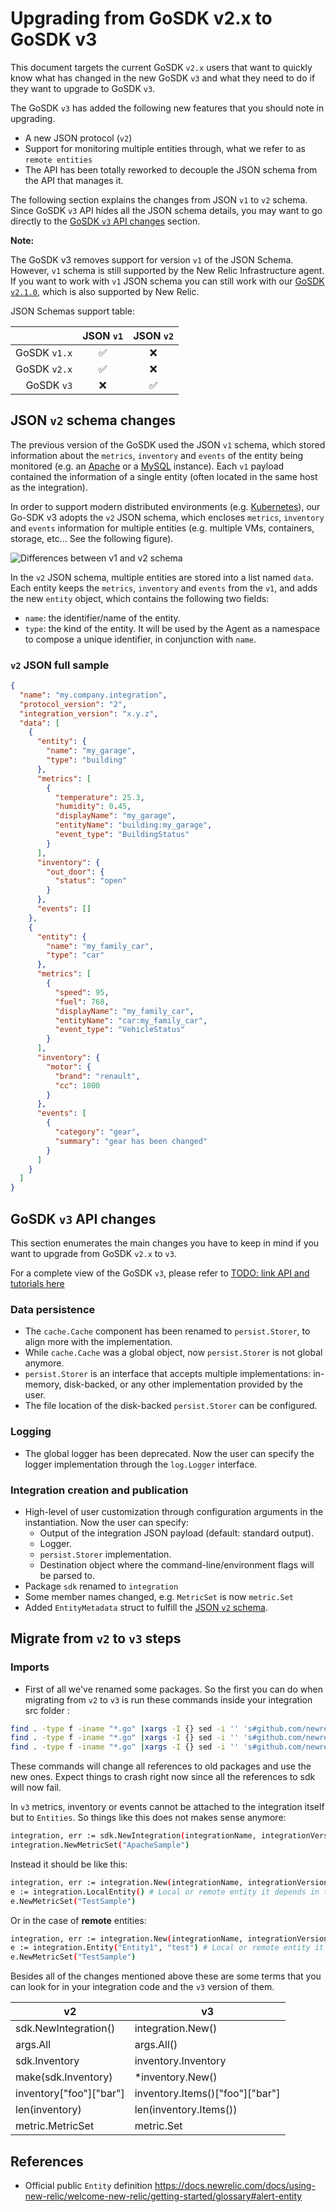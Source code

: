 # Upgrading from GoSDK v2.x to GoSDK v3

This document targets the current GoSDK `v2.x` users that want to quickly know what has changed in the new GoSDK `v3` and
what they need to do if they want to upgrade to GoSDK `v3`.

The GoSDK `v3` has added the following new features that you should note in upgrading.
* A new JSON protocol (`v2`)
* Support for monitoring multiple entities through, what we refer to as `remote entities`
* The API has been totally reworked to decouple the JSON schema from the API that manages it.

The following section explains the changes from JSON `v1` to `v2` schema. Since GoSDK `v3` API hides
all the JSON schema details, you may want to go directly to the
[GoSDK `v3` API changes](#gosdk-v3-api-changes) section.

**Note:**

The GoSDK v3 removes support for version `v1` of the JSON Schema. However, `v1` schema is still supported by the New Relic
Infrastructure agent. If you want to work with `v1` JSON schema you can still work with our [GoSDK `v2.1.0`](`https://github.com/newrelic/infra-integrations-sdk/tree/v2.1.0`), which is also supported by New Relic.

JSON Schemas support table:

||JSON `v1`|JSON `v2`|
|--:|:-:|:-:|
|GoSDK `v1.x`|✅|❌|
|GoSDK `v2.x`|✅|❌|
|GoSDK `v3`|❌|✅|

## JSON `v2` schema changes

The previous version of the GoSDK used the JSON `v1` schema, which stored information about the
`metrics`, `inventory` and `events` of the entity being monitored (e.g. an
[Apache](https://github.com/newrelic/infra-integrations/tree/master/integrations/apache)
or a [MySQL](https://github.com/newrelic/infra-integrations/tree/master/integrations/mysql) instance).
Each `v1` payload contained the information of a single entity (often located in the same host as the
integration).

In order to support modern distributed environments (e.g. [Kubernetes](https://kubernetes.io/)), our
Go-SDK v3 adopts the `v2` JSON schema, which encloses `metrics`, `inventory` and `events` information for
multiple entities (e.g. multiple VMs, containers, storage, etc... See the following figure). 

![Differences between v1 and v2 schema](images/v1vsv2.png)

In the `v2` JSON schema, multiple entities are stored into a list named `data`. Each entity keeps the
`metrics`, `inventory` and `events` from the `v1`, and adds the new `entity` object, which contains the
following two fields:

* `name`: the identifier/name of the entity.
* `type`: the kind of the entity. It will be used by the Agent as a namespace to compose a unique
identifier, in conjunction with `name`.

<!--
HIDDEN, since this probably will be set by the agent.

The `v2` JSON schema also adds the following fields for each entry in the `metrics` list:
* `entityName`: which should match the concatenation of values from `entity.type:entity.name`.
* `displayName`: expected display name in the New Relic User Interface.
-->

### `v2` JSON full sample
      
```json
{
  "name": "my.company.integration",
  "protocol_version": "2",
  "integration_version": "x.y.z",  
  "data": [
    {
      "entity": {
        "name": "my_garage",
        "type": "building"
      },
      "metrics": [
        {
          "temperature": 25.3,
          "humidity": 0.45,
          "displayName": "my_garage",
          "entityName": "building:my_garage",
          "event_type": "BuildingStatus"
        }
      ],
      "inventory": {
        "out_door": {
          "status": "open"
        }
      },
      "events": []
    },
    {
      "entity": {
        "name": "my_family_car",
        "type": "car"
      },
      "metrics": [
        {
          "speed": 95,
          "fuel": 768,
          "displayName": "my_family_car",
          "entityName": "car:my_family_car",
          "event_type": "VehicleStatus"
        }
      ],
      "inventory": {
        "motor": {
          "brand": "renault",
          "cc": 1800
        }
      },
      "events": [
        {
          "category": "gear",
          "summary": "gear has been changed"
        }
      ]
    }
  ]
}
```


## GoSDK `v3` API changes

This section enumerates the main changes you have to keep in mind if you want to upgrade from GoSDK `v2.x` to `v3`.

For a complete view of the GoSDK `v3`, please refer to [TODO: link API and tutorials here]()

### Data persistence

* The `cache.Cache` component has been renamed to `persist.Storer`, to align more with the implementation.
* While `cache.Cache` was a global object, now `persist.Storer` is not global anymore.
* `persist.Storer` is an interface that accepts multiple implementations: in-memory, disk-backed, or any other
  implementation provided by the user.
* The file location of the disk-backed `persist.Storer` can be configured.

### Logging

* The global logger has been deprecated. Now the user can specify the logger implementation through the `log.Logger` interface.

### Integration creation and publication

* High-level of user customization through configuration arguments in the instantiation. Now the user
  can specify:
  - Output of the integration JSON payload (default: standard output).
  - Logger.
  - `persist.Storer` implementation.
  - Destination object where the command-line/environment flags will be parsed to.
* Package `sdk` renamed to `integration`
* Some member names changed, e.g. `MetricSet` is now `metric.Set`
* Added `EntityMetadata` struct to fulfill the [JSON `v2` schema](#json-v2-schema-changes).

## Migrate from `v2` to `v3` steps
### Imports
* First of all we've renamed some packages. So the first you can do when migrating from `v2` to `v3` is run these commands inside your 
integration src folder :

```bash
find . -type f -iname "*.go" |xargs -I {} sed -i '' 's#github.com/newrelic/infra-integrations-sdk/sdk#github.com/newrelic/infra-integrations-sdk/integration#' {}
find . -type f -iname "*.go" |xargs -I {} sed -i '' 's#github.com/newrelic/infra-integrations-sdk/cache#github.com/newrelic/infra-integrations-sdk/persist#' {}
find . -type f -iname "*.go" |xargs -I {} sed -i '' 's#github.com/newrelic/infra-integrations-sdk/metric#github.com/newrelic/infra-integrations-sdk/data/metric#' {}
``` 

These commands will change all references to old packages and use the new ones.
Expect things to crash right now since all the references to sdk will now fail.

In `v3` metrics, inventory or events cannot be attached to the integration itself but to `Entities`. So things like this 
does not makes sense anymore:
```bash
integration, err := sdk.NewIntegration(integrationName, integrationVersion, &args)
integration.NewMetricSet("ApacheSample")
``` 

Instead it should be like this:
 
 ```bash
 integration, err := integration.New(integrationName, integrationVersion, integration.Args(&args))
 e := integration.LocalEntity() # Local or remote entity it depends in the use case
 e.NewMetricSet("TestSample")
 ```

Or in the case of **remote** entities:
 ```bash
 integration, err := integration.New(integrationName, integrationVersion)
 e := integration.Entity("Entity1", "test") # Local or remote entity it depends in the use case
 e.NewMetricSet("TestSample")
 ```

Besides all of the changes mentioned above these are some terms that you can look for in your integration code and the `v3`
 version of them.

| v2                      | v3                              |
| ----------------------- | ------------------------------- |
| sdk.NewIntegration()    | integration.New()               |
| args.All                | args.All()                      |
| sdk.Inventory           | inventory.Inventory             |
| make(sdk.Inventory)     | *inventory.New()                |
| inventory["foo"]["bar"] | inventory.Items()["foo"]["bar"] |
| len(inventory)          | len(inventory.Items())          |
| metric.MetricSet        | metric.Set                      |


## References

* Official public `Entity` definition https://docs.newrelic.com/docs/using-new-relic/welcome-new-relic/getting-started/glossary#alert-entity
